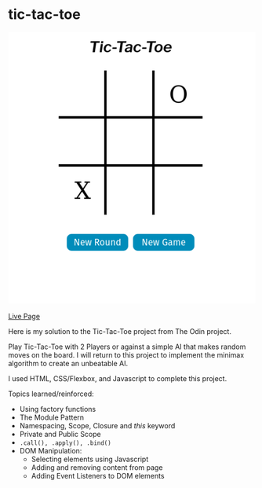 # tic-tac-toe

![Project Screenshot](images/screenshot.png)

[Live Page](https://sebastienpj.github.io/tic-tac-toe/)

Here is my solution to the Tic-Tac-Toe project from The Odin project.

Play Tic-Tac-Toe with 2 Players or against a simple AI that makes random moves on the board. I will return to this project to implement the minimax algorithm to create an unbeatable AI.  


I used HTML, CSS/Flexbox, and Javascript to complete this project.


Topics learned/reinforced:
- Using factory functions
- The Module Pattern
- Namespacing, Scope, Closure and _this_ keyword
- Private and Public Scope
- ```.call(), .apply(), .bind()```
- DOM Manipulation:
  - Selecting elements using Javascript
  - Adding and removing content from page 
  - Adding Event Listeners to DOM elements
